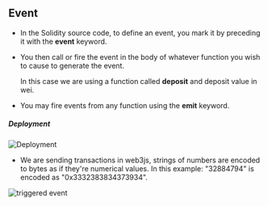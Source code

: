 ## **Event**

 * In the Solidity source code, to define an event, you mark it by preceding it with the **event** keyword.   
 * You then call or fire the event in the body of whatever function you wish to cause to generate the event.

   In this case we are using  a function called **deposit** and deposit value in wei.

 * You may fire events from any function using the **emit** keyword.




##### **Deployment**
![Deployment](https://user-images.githubusercontent.com/9979182/56020776-8e0e8480-5d25-11e9-9d4b-460002e8ed38.png)

 * We are sending transactions in web3js, strings of numbers are encoded to bytes as if they're numerical values. In this example: "32884794" is encoded as  "0x3332383834373934".


 ![triggered event](https://user-images.githubusercontent.com/9979182/56021198-75eb3500-5d26-11e9-8b1d-850b42eb626d.png)
